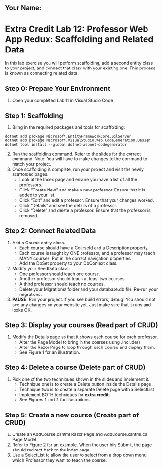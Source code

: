 ## Your Name:


# Extra Credit Lab 12: Professor Web App Redux: Scaffolding and Related Data

In this lab exercise you will perform scaffolding, add a second entity class to your project, and connect that class with your existing one. This process is known as connecting related data.

## Step 0: Prepare Your Environment

1. Open your completed Lab 11 in Visual Studio Code

## Step 1: Scaffolding

1.  Bring in the required packages and tools for scaffolding:
```
dotnet add package Microsoft.EntityFrameworkCore.SqlServer
dotnet add package Microsoft.VisualStudio.Web.CodeGeneration.Design
dotnet tool install --global dotnet-aspnet-codegenerator
```
2.  Run the scaffolding command. Refer to the slides for the correct command. Note: You will have to make changes to the command to match your project.
3.  Once scaffolding is complete, run your project and visit the newly scaffolded pages.
      * Look at the Index page and ensure you have a list of all the professors.
      * Click “Create New” and make a new professor. Ensure that it is added to your list.
      * Click “Edit” and edit a professor. Ensure that your changes worked.
      * Click “Details” and see the details of a professor.
      * Click “Delete” and delete a professor. Ensure that the professor is removed.

## Step 2: Connect Related Data

1.   Add a Course entity class. 
     * Each course should have a CourseId and a Description property.
     * Each course is taught by ONE professor, and a professor may teach MANY courses. Put in the correct navigation properties.
     * Add the DbSet<Course> property to your DbContext class.
2.   Modify your SeedData class:
     * One professor should teach one course.
     * Another professor should teach at least two courses.
     * A third professor should teach no courses.
     * Delete your Migrations/ folder and your database.db file. Re-run your migrations.
3.   **PAUSE**. Run your project. If you see build errors, debug! You should not see any changes on your website yet. Just make sure that it runs and looks OK.

## Step 3: Display your courses (Read part of CRUD)

1.   Modify the Details page so that it shows each course for each professor.
     * Alter the Page Model to bring in the courses using .Include()
     * Alter the Razor Page to loop through each course and display them.
     * See Figure 1 for an illustration.

## Step 4: Delete a course (Delete part of CRUD)

1.   Pick one of the two techniques shown in the slides and implement it.
     * Technique one is to create a Delete button inside the Details page
     * Technique two is to create a separate Delete page with a SelectList
     * Implement BOTH techniques for **extra credit.**
     * See Figures 1 and 2 for illustrations

## Step 5: Create a new course (Create part of CRUD)

1.   Create an AddCourse.cshtml Razor Page and AddCourse.cshtml.cs Page Model
2.   Refer to Figure 2 for an example. When the user hits Submit, the page should redirect back to the Index page.
3.   Use a SelectList to allow the user to select from a drop down menu which Professor they want to teach the course.
            
